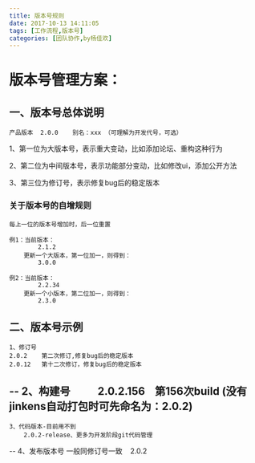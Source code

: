 ```yaml
---
title: 版本号规则
date: 2017-10-13 14:11:05		
tags: [工作流程,版本号]            
categories: [团队协作,by杨佳欢]
---
```

# 版本号管理方案：

## 一、版本号总体说明

	产品版本  2.0.0    别名：xxx （可理解为开发代号，可选）

1、第一位为大版本号，表示重大变动，比如添加论坛、重构这种行为

2、第二位为中间版本号，表示功能部分变动，比如修改ui，添加公开方法

3、第三位为修订号，表示修复bug后的稳定版本


### 关于版本号的自增规则


	每上一位的版本号增加时，后一位重置

	例1：当前版本：
			2.1.2
		更新一个大版本，第一位加一，则得到：
			3.0.0
			
	例2：当前版本：
			2.2.34
		更新一个小版本，第二位加一，则得到：
			2.3.0


<!-- more -->		

## 二、版本号示例

	1、修订号
	2.0.2    第二次修订,修复bug后的稳定版本
	2.0.12	 第十二次修订，修复bug后的稳定版本
--
	2、构建号					           
		2.0.2.156    第156次build (没有jinkens自动打包时可先命名为：2.0.2)
--
	3、代码版本-目前用不到
		2.0.2-release、更多为开发阶段git代码管理 
--
	4、发布版本号
		一般同修订号一致    2.0.2